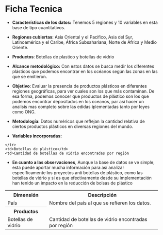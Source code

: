 # Ficha Tecnica 

- **Características de los datos:** Tenemos 5 regiones y 10 variables en esta base de tipo cuantitativos.  

- **Regiones cubiertas**: Asia Oriental y el Pacífico, Asia del Sur, Latinoamérica y el Caribe, África Subsahariana, Norte de África y Medio Oriente.
- **Productos**: Botellas de plastico y botellas de vidrio 

- **Alcance metodológico:** 
 Con estos datos se busca medir los diferentes plásticos que podemos encontrar en los océanos según las zonas en las que se emitieron.
 

- **Objetivo**: Evaluar la presencia de productos plásticos en diferentes regiones geográficas, para ver cuales son los que más contaminan. De esa forma, podemos conocer que productos de plástico son los que podemos encontrar depositados en los oceanos, par asi hacer un analisis mas completo sobre las edidas iplementadas tanto por leyes como ONG.

- **Metodología**: Datos numéricos que reflejan la cantidad relativa de ciertos productos plásticos en diversas regiones del mundo.

- **Variables incorporadas:**        

 <table>
  <tr>
    <th>Dimensión</th>
    <th>Descripción</th>
  </tr>
  <tr>
    <td>País</td>
    <td>Nombre del país al que se refieren los datos.</td>
  </tr>
  <tr>
  <tr>
    <th>Productos</th>
  </tr>
  <tr>
   
    </tr>
    <td>Botellas de plástico</td>
    <td>Cantidad de botellas de vidrio encontradas por región 
  </tr>  </tr>
    <td>Botellas de vidrio</td>
    <td>Cantidad de botellas de vidrio encontradas por región 
  </tr>

                 
- **En cuanto a las observaciones**, Aunque la base de datos se ve simple, esta puede aportar mucha información para así analizar específicamente los proyectos anti botellas de plástico, como las botellas de vidrio y si es que efectivamente desde su implementación han tenido un impacto en la reducción de bolsas de plástico 
